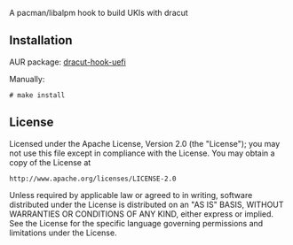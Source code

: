 A pacman/libalpm hook to build UKIs with dracut

## Installation

AUR package: [dracut-hook-uefi](https://aur.archlinux.org/packages/dracut-hook-uefi)

Manually:

```console
# make install
```

## License

Licensed under the Apache License, Version 2.0 (the "License");
you may not use this file except in compliance with the License.
You may obtain a copy of the License at

    http://www.apache.org/licenses/LICENSE-2.0

Unless required by applicable law or agreed to in writing, software
distributed under the License is distributed on an "AS IS" BASIS,
WITHOUT WARRANTIES OR CONDITIONS OF ANY KIND, either express or implied.
See the License for the specific language governing permissions and
limitations under the License.
